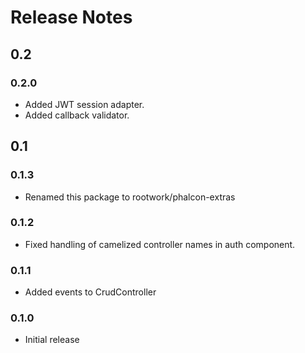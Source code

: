 # Release Notes

## 0.2

### 0.2.0
* Added JWT session adapter.
* Added callback validator.

## 0.1

### 0.1.3
* Renamed this package to rootwork/phalcon-extras

### 0.1.2
* Fixed handling of camelized controller names in auth component.

### 0.1.1
* Added events to CrudController

### 0.1.0
* Initial release
